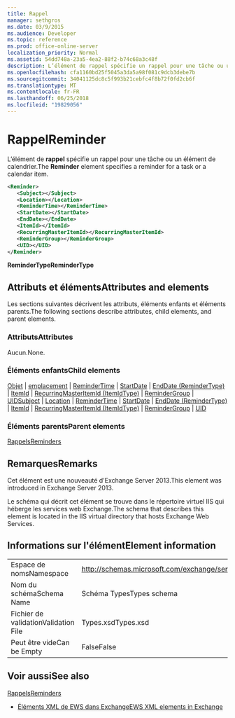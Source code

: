 ```yaml
---
title: Rappel
manager: sethgros
ms.date: 03/9/2015
ms.audience: Developer
ms.topic: reference
ms.prod: office-online-server
localization_priority: Normal
ms.assetid: 54dd748a-23a5-4ea2-88f2-b74c68a3c48f
description: L’élément de rappel spécifie un rappel pour une tâche ou un élément de calendrier.
ms.openlocfilehash: cfa1160bd25f5045a3da5a98f081c9dcb3debe7b
ms.sourcegitcommit: 34041125dc8c5f993b21cebfc4f8b72f0fd2cb6f
ms.translationtype: MT
ms.contentlocale: fr-FR
ms.lasthandoff: 06/25/2018
ms.locfileid: "19829056"
---
```

# <a name="reminder"></a><span data-ttu-id="8d2bf-103">Rappel</span><span class="sxs-lookup"><span data-stu-id="8d2bf-103">Reminder</span></span>

<span data-ttu-id="8d2bf-104">L’élément de **rappel** spécifie un rappel pour une tâche ou un élément de calendrier.</span><span class="sxs-lookup"><span data-stu-id="8d2bf-104">The **Reminder** element specifies a reminder for a task or a calendar item.</span></span> 
  
```XML
<Reminder>
   <Subject></Subject>
   <Location></Location>
   <ReminderTime></ReminderTime>
   <StartDate></StartDate>
   <EndDate></EndDate>
   <ItemId></ItemId>
   <RecurringMasterItemId></RecurringMasterItemId>
   <ReminderGroup></ReminderGroup>
   <UID></UID>
</Reminder>

```

 <span data-ttu-id="8d2bf-105">**ReminderType**</span><span class="sxs-lookup"><span data-stu-id="8d2bf-105">**ReminderType**</span></span>
## <a name="attributes-and-elements"></a><span data-ttu-id="8d2bf-106">Attributs et éléments</span><span class="sxs-lookup"><span data-stu-id="8d2bf-106">Attributes and elements</span></span>

<span data-ttu-id="8d2bf-107">Les sections suivantes décrivent les attributs, éléments enfants et éléments parents.</span><span class="sxs-lookup"><span data-stu-id="8d2bf-107">The following sections describe attributes, child elements, and parent elements.</span></span>
  
### <a name="attributes"></a><span data-ttu-id="8d2bf-108">Attributs</span><span class="sxs-lookup"><span data-stu-id="8d2bf-108">Attributes</span></span>

<span data-ttu-id="8d2bf-109">Aucun.</span><span class="sxs-lookup"><span data-stu-id="8d2bf-109">None.</span></span>
  
### <a name="child-elements"></a><span data-ttu-id="8d2bf-110">Éléments enfants</span><span class="sxs-lookup"><span data-stu-id="8d2bf-110">Child elements</span></span>

<span data-ttu-id="8d2bf-111">[Objet](subject.md) | [emplacement](location.md) | [ReminderTime](remindertime.md) | [StartDate](startdate.md) | [EndDate (ReminderType)](enddate-remindertype.md) | [ItemId](itemid.md) | [RecurringMasterItemId (ItemIdType)](recurringmasteritemid-itemidtype.md)  |  [ReminderGroup](remindergroup.md) | [UID](uid.md)</span><span class="sxs-lookup"><span data-stu-id="8d2bf-111">[Subject](subject.md) | [Location](location.md) | [ReminderTime](remindertime.md) | [StartDate](startdate.md) | [EndDate (ReminderType)](enddate-remindertype.md) | [ItemId](itemid.md) | [RecurringMasterItemId (ItemIdType)](recurringmasteritemid-itemidtype.md) | [ReminderGroup](remindergroup.md) | [UID](uid.md)</span></span>
  
### <a name="parent-elements"></a><span data-ttu-id="8d2bf-112">Éléments parents</span><span class="sxs-lookup"><span data-stu-id="8d2bf-112">Parent elements</span></span>

[<span data-ttu-id="8d2bf-113">Rappels</span><span class="sxs-lookup"><span data-stu-id="8d2bf-113">Reminders</span></span>](reminders.md)
  
## <a name="remarks"></a><span data-ttu-id="8d2bf-114">Remarques</span><span class="sxs-lookup"><span data-stu-id="8d2bf-114">Remarks</span></span>

<span data-ttu-id="8d2bf-115">Cet élément est une nouveauté d'Exchange Server 2013.</span><span class="sxs-lookup"><span data-stu-id="8d2bf-115">This element was introduced in Exchange Server 2013.</span></span>
  
<span data-ttu-id="8d2bf-116">Le schéma qui décrit cet élément se trouve dans le répertoire virtuel IIS qui héberge les services web Exchange.</span><span class="sxs-lookup"><span data-stu-id="8d2bf-116">The schema that describes this element is located in the IIS virtual directory that hosts Exchange Web Services.</span></span>
  
## <a name="element-information"></a><span data-ttu-id="8d2bf-117">Informations sur l'élément</span><span class="sxs-lookup"><span data-stu-id="8d2bf-117">Element information</span></span>

|||
|:-----|:-----|
|<span data-ttu-id="8d2bf-118">Espace de noms</span><span class="sxs-lookup"><span data-stu-id="8d2bf-118">Namespace</span></span>  <br/> |http://schemas.microsoft.com/exchange/services/2006/types  <br/> |
|<span data-ttu-id="8d2bf-119">Nom du schéma</span><span class="sxs-lookup"><span data-stu-id="8d2bf-119">Schema Name</span></span>  <br/> |<span data-ttu-id="8d2bf-120">Schéma Types</span><span class="sxs-lookup"><span data-stu-id="8d2bf-120">Types schema</span></span>  <br/> |
|<span data-ttu-id="8d2bf-121">Fichier de validation</span><span class="sxs-lookup"><span data-stu-id="8d2bf-121">Validation File</span></span>  <br/> |<span data-ttu-id="8d2bf-122">Types.xsd</span><span class="sxs-lookup"><span data-stu-id="8d2bf-122">Types.xsd</span></span>  <br/> |
|<span data-ttu-id="8d2bf-123">Peut être vide</span><span class="sxs-lookup"><span data-stu-id="8d2bf-123">Can be Empty</span></span>  <br/> |<span data-ttu-id="8d2bf-124">False</span><span class="sxs-lookup"><span data-stu-id="8d2bf-124">False</span></span>  <br/> |
   
## <a name="see-also"></a><span data-ttu-id="8d2bf-125">Voir aussi</span><span class="sxs-lookup"><span data-stu-id="8d2bf-125">See also</span></span>



[<span data-ttu-id="8d2bf-126">Rappels</span><span class="sxs-lookup"><span data-stu-id="8d2bf-126">Reminders</span></span>](reminders.md)


- [<span data-ttu-id="8d2bf-127">Éléments XML de EWS dans Exchange</span><span class="sxs-lookup"><span data-stu-id="8d2bf-127">EWS XML elements in Exchange</span></span>](ews-xml-elements-in-exchange.md)

